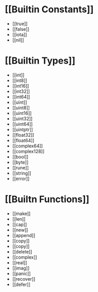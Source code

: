 # [[Builtin Constants]]
* [[true]]
* [[false]]
* [[iota]]
* [[nil]]
# [[Builtin Types]]
* [[int]]
* [[int8]]
* [[int16]]
* [[int32]]
* [[int64]]
* [[uint]]
* [[uint8]]
* [[uint16]]
* [[uint32]]
* [[uint64]]
* [[uintptr]]
* [[float32]]
* [[float64]]
* [[complex64]]
* [[complex128]]
* [[bool]]
* [[byte]]
* [[rune]]
* [[string]]
* [[error]]
# [[Builtn Functions]]
* [[make]]
* [[len]]
* [[cap]]
* [[new]]
* [[append]]
* [[copy]]
* [[copy]]
* [[delete]]
* [[complex]]
* [[real]]
* [[imag]]
* [[panic]]
* [[recover]]
* [[defer]]


